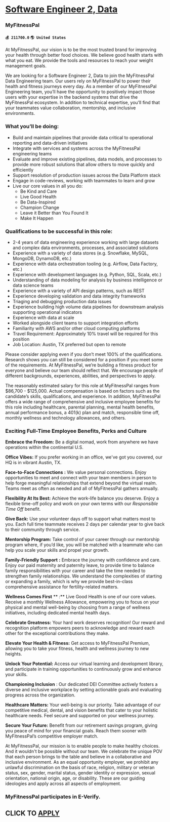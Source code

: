 # [Software Engineer 2, Data](https://www.remotewlb.com/apply/software-engineer-2-data-36255)  
### MyFitnessPal  
#### `💰 211700.0` `🌎 United States`  

At MyFitnessPal, our vision is to be the most trusted brand for improving your health through better food choices. We believe good health starts with what you eat. We provide the tools and resources to reach your weight management goals.

We are looking for a Software Engineer 2, Data to join the MyFitnessPal Data Engineering team. Our users rely on MyFitnessPal to power their health and fitness journeys every day. As a member of our MyFitnessPal Engineering team, you’ll have the opportunity to positively impact those users with your expertise in the backend systems that drive the MyFitnessPal ecosystem. In addition to technical expertise, you’ll find that your teammates value collaboration, mentorship, and inclusive environments.

###  **What you’ll be doing:**

  * Build and maintain pipelines that provide data critical to operational reporting and data-driven initiatives
  * Integrate with services and systems across the MyFitnessPal engineering teams
  * Evaluate and improve existing pipelines, data models, and processes to provide more robust solutions that allow others to move quickly and efficiently
  * Support resolution of production issues across the Data Platform stack
  * Engage in code-reviews, working with teammates to learn and grow
  * Live our core values in all you do:
    * Be Kind and Care
    * Live Good Health
    * Be Data-Inspired
    * Champion Change
    * Leave it Better than You Found It
    * Make It Happen

### **Qualifications to be successful in this role:**

  * 2-4 years of data engineering experience working with large datasets and complex data environments, processes, and associated solutions
  * Experience with a variety of data stores (e.g. Snowflake, MySQL, MongoDB, DynamoDB, etc.)
  * Experience with data orchestration tooling (e.g. Airflow, Data Factory, etc.)
  * Experience with development languages (e.g. Python, SQL, Scala, etc.)
  * Understanding of data modeling for analysis by business intelligence or data science teams
  * Experience with a variety of API design patterns, such as REST
  * Experience developing validation and data integrity frameworks
  * Triaging and debugging production data issues
  * Experience building high volume data pipelines for downstream analysis supporting operational indicators
  * Experience with data at scale
  * Worked alongside client teams to support integration efforts
  * Familiarity with AWS and/or other cloud computing platforms
  * Travel Requirement: Approximately 10% travel will be required for this position
  * Job Location: Austin, TX preferred but open to remote

Please consider applying even if you don’t meet 100% of the qualifications. Research shows you can still be considered for a position if you meet some of the requirements. At MyFitnessPal, we’re building a fitness product for everyone and believe our team should reflect that. We encourage people of different backgrounds, experiences, abilities, and perspectives to apply.

The reasonably estimated salary for this role at MyFitnessPal ranges from $86,700 - $125,000. Actual compensation is based on factors such as the candidate’s skills, qualifications, and experience. In addition, MyFitnessPal offers a wide range of comprehensive and inclusive employee benefits for this role including healthcare, parental planning, mental health benefits, annual performance bonus, a 401(k) plan and match, responsible time off, monthly wellness and technology allowances, and others.

### Exciting Full-Time Employee Benefits, Perks and Culture

 **Embrace the Freedom:** Be a digital nomad, work from anywhere we have operations within the continental U.S.

**Office Vibes:** If you prefer working in an office, we've got you covered, our HQ is in vibrant Austin, TX.

 **Face-to-Face Connections** **:** We value personal connections. Enjoy opportunities to meet and connect with your team members in person to help forge meaningful relationships that extend beyond the virtual realm. Teams meet as often as needed and all of MyFitnessPal gathers annually.

 **Flexibility At Its Best:** Achieve the work-life balance you deserve. Enjoy a flexible time-off policy and work on your own terms with our _Responsible Time Off_ benefit.

**Give Back:** Use your volunteer days off to support what matters most to you. Each full time teammate receives 2 days per calendar year to give back to their community through service.

 **Mentorship Program:** Take control of your career through our mentorship program where, if you’d like, you will be matched with a teammate who can help you scale your skills and propel your growth.

 **Family-Friendly Support** **:** Embrace the journey with confidence and care. Enjoy our paid maternity and paternity leave, to provide time to balance family responsibilities with your career and take the time needed to strengthen family relationships. We understand the complexities of starting or expanding a family, which is why we provide best-in-class comprehensive assistance for fertility-related matters.

**Wellness Comes First** ** _:_** Live Good Health is one of our core values. Receive a monthly Wellness Allowance, empowering you to focus on your physical and mental well-being by choosing from a range of wellness initiatives, including dedicated mental health days.

 **Celebrate Greatness:** Your hard work deserves recognition! Our reward and recognition platform empowers peers to acknowledge and reward each other for the exceptional contributions they make.

**Elevate Your Health & Fitness:** Get access to MyFitnessPal Premium, allowing you to take your fitness, health and wellness journey to new heights.

 **Unlock Your Potential:** Access our virtual learning and development library, and participate in training opportunities to continuously grow and enhance your skills.

**Championing Inclusion** : Our dedicated DEI Committee actively fosters a diverse and inclusive workplace by setting actionable goals and evaluating progress across the organization.

 **Healthcare Matters:** Your well-being is our priority. Take advantage of our competitive medical, dental, and vision benefits that cater to your holistic healthcare needs. Feel secure and supported on your wellness journey.

 **Secure Your Future:** Benefit from our retirement savings program, giving you peace of mind for your financial goals. Reach them sooner with MyFitnessPal’s competitive employer match.

At MyFitnessPal, our mission is to enable people to make healthy choices. And it wouldn't be possible without our team. We celebrate the unique POV that each person brings to the table and believe in a collaborative and inclusive environment. As an equal opportunity employer, we prohibit any unlawful discrimination on the basis of race, religion, military or veteran status, sex, gender, marital status, gender identity or expression, sexual orientation, national origin, age, or disability. These are our guiding ideologies and apply across all aspects of employment.

###  MyFitnessPal participates in E-Verify.

  
## CLICK TO [APPLY](https://www.remotewlb.com/apply/software-engineer-2-data-36255)

